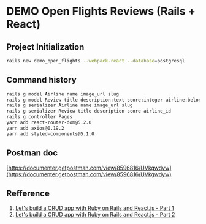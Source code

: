 # DEMO Open Flights Reviews (Rails + React)

## Project Initialization

```bash
rails new demo_open_flights --webpack-react --database=postgresql
```

## Command history

```bash
rails g model Airline name image_url slug
rails g model Review title description:text score:integer airline:belongs_to
rails g serializer Airline name image_url slug
rails g serializer Review title description score airline_id
rails g controller Pages
yarn add react-router-dom@5.2.0
yarn add axios@0.19.2
yarn add styled-components@5.1.0
```

## Postman doc

[https://documenter.getpostman.com/view/8596816/UVkgwdyw](https://documenter.getpostman.com/view/8596816/UVkgwdyw)

## Refference

1. [Let's build a CRUD app with Ruby on Rails and React.js - Part 1](https://youtu.be/oyjzi837wME)
1. [Let's build a CRUD app with Ruby on Rails and React.js - Part 2](https://www.youtube.com/watch?v=F0xErjOtJAQ)
